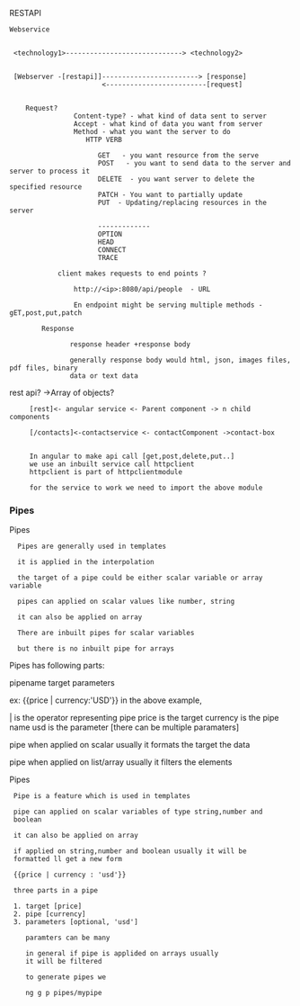 RESTAPI

    Webservice
	 
	 
	 <technology1>-----------------------------> <technology2>
	 
	 
	 [Webserver -[restapi]]------------------------> [response]
	                       <-------------------------[request]
						   
						   
		Request?
		            Content-type? - what kind of data sent to server
					Accept - what kind of data you want from server
					Method - what you want the server to do
					   HTTP VERB
					   
					      GET   - you want resource from the serve
						  POST   - you want to send data to the server and server to process it
						  DELETE  - you want server to delete the specified resource
						  PATCH - You want to partially update
						  PUT  - Updating/replacing resources in the server
						  
						  -------------
						  OPTION
						  HEAD
						  CONNECT
						  TRACE
						  
				client makes requests to end points ?
				
				    http://<ip>:8080/api/people  - URL
					
					En endpoint might be serving multiple methods - gET,post,put,patch
					
			Response
			
			       response header +response body
				   
				   generally response body would html, json, images files, pdf files, binary
				   data or text data




rest api?  ->Array of objects?

         [rest]<- angular service <- Parent component -> n child components
		 
		 [/contacts]<-contactservice <- contactComponent ->contact-box
		 
		 
		 In angular to make api call [get,post,delete,put..]
		 we use an inbuilt service call httpclient
		 httpclient is part of httpclientmodule
		 
		 for the service to work we need to import the above module


### Pipes


Pipes

      Pipes are generally used in templates 

	  it is applied in the interpolation

      the target of a pipe could be either scalar variable or array variable

	  pipes can applied on scalar values like number, string 

	  it can also be applied on array

	  There are inbuilt pipes for scalar variables

	  but there is no inbuilt pipe for arrays

Pipes has following parts:

  pipename
  target
  parameters

   ex:  {{price |  currency:'USD'}}
   in the above example,

   | is the operator representing pipe
   price is the target
   currency is the pipe name
   usd is the parameter [there can be multiple paramaters]

   pipe when applied on scalar usually it formats the target the data 

   pipe when applied on list/array usually it filters the elements




Pipes

     Pipe is a feature which is used in templates
	 
	 pipe can applied on scalar variables of type string,number and
	 boolean
	 
	 it can also be applied on array
	 
	 if applied on string,number and boolean usually it will be
	 formatted ll get a new form
	 
	 {{price | currency : 'usd'}}
	 
	 three parts in a pipe
	 
	 1. target [price]
	 2. pipe [currency]
	 3. parameters [optional, 'usd']
	 
	    paramters can be many
		
		in general if pipe is applided on arrays usually 
		it will be filtered
		
		to generate pipes we
		
		ng g p pipes/mypipe